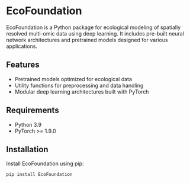 # EcoFoundation

EcoFoundation is a Python package for ecological modeling of spatially resolved multi-omic data using deep learning. It includes pre-built neural network architectures and pretrained models designed for various applications.

## Features

-   Pretrained models optimized for ecological data
-   Utility functions for preprocessing and data handling
-   Modular deep learning architectures built with PyTorch

## Requirements

-   Python 3.9
-   PyTorch \>= 1.9.0

## Installation

Install EcoFoundation using pip:

```{bash}
pip install EcoFoundation
```
